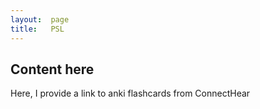 ```yaml
---
layout:  page
title:   PSL
---
```


## Content here
Here, I provide a link to anki flashcards from ConnectHear
